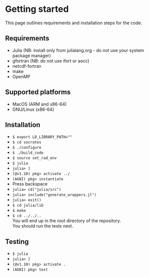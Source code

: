 # Getting started
This page outlines requirements and installation steps for the code.

## Requirements
* Julia (NB: install only from julialang.org - do not use your system package manager)
* gfortran (NB: do not use ifort or aocc)
* netcdf-fortran
* make
* OpenMP

## Supported platforms
* MacOS (ARM and x86-64)
* GNU/Linux (x86-64)

## Installation
- `$ export LD_LIBRARY_PATH=""`
- `$ cd socrates`
- `$ ./configure`
- `$ ./build_code`
- `$ source set_rad_env`
- `$ julia`
- `julia> ]` 
- `(@v1.10) pkg> activate ../`
- `(AGNI) pkg> instantiate`
- Press backspace
- `julia> cd("julia/src")`
- `julia> include("generate_wrappers.jl")`
- `julia> exit()`
- `$ cd julia/lib`
- `$ make`
- `$ cd ../../..`   
You will end up in the root directory of the repository.    
You should run the tests next.

## Testing
- `$ julia`
- `julia> ]`
- `(@v1.10) pkg> activate .`
- `(AGNI) pkg> test`
